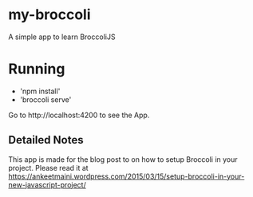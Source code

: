 # my-broccoli
A simple app to learn BroccoliJS

# Running #

* 'npm install'
* 'broccoli serve'

Go to http://localhost:4200 to see the App.

## Detailed Notes ##
This app is made for the blog post to on how to setup Broccoli in your project. Please read it at https://ankeetmaini.wordpress.com/2015/03/15/setup-broccoli-in-your-new-javascript-project/
